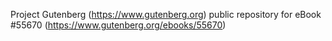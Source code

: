 Project Gutenberg (https://www.gutenberg.org) public repository for
eBook #55670 (https://www.gutenberg.org/ebooks/55670)
